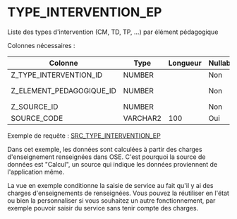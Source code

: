 # TYPE_INTERVENTION_EP

Liste des types d'intervention (CM, TD, TP, ...) par élément pédagogique

Colonnes nécessaires :

|Colonne                 |Type    |Longueur|Nullable|Commentaire                        |
|------------------------|--------|--------|--------|-----------------------------------|
|Z_TYPE_INTERVENTION_ID  |NUMBER  |        |Non     |==> TYPE_INTERVENTION.CODE         |
|Z_ELEMENT_PEDAGOGIQUE_ID|NUMBER  |        |Non     |==> ELEMENT_PEDAGOGIQUE.SOURCE_CODE|
|Z_SOURCE_ID             |NUMBER  |        |Non     |==> SOURCE.CODE                    |
|SOURCE_CODE             |VARCHAR2|100     |Oui     |                                   |


Exemple de requête :
[SRC_TYPE_INTERVENTION_EP](../Calcul/SRC_TYPE_INTERVENTION_EP.sql)

Dans cet exemple, les données sont calculées à partir des charges d'enseignement renseignées dans OSE.
C'est pourquoi la source de données est "Calcul", un source qui indique les données proviennent de l'application même.

La vue en exemple conditionne la saisie de service au fait qu'il y ai des charges d'enseignements de renseignées.
Vous pouvez la réutiliser en l'état ou bien la personnaliser si vous souhaitez un autre fonctionnement, 
par exemple pouvoir saisir du service sans tenir compte des charges.